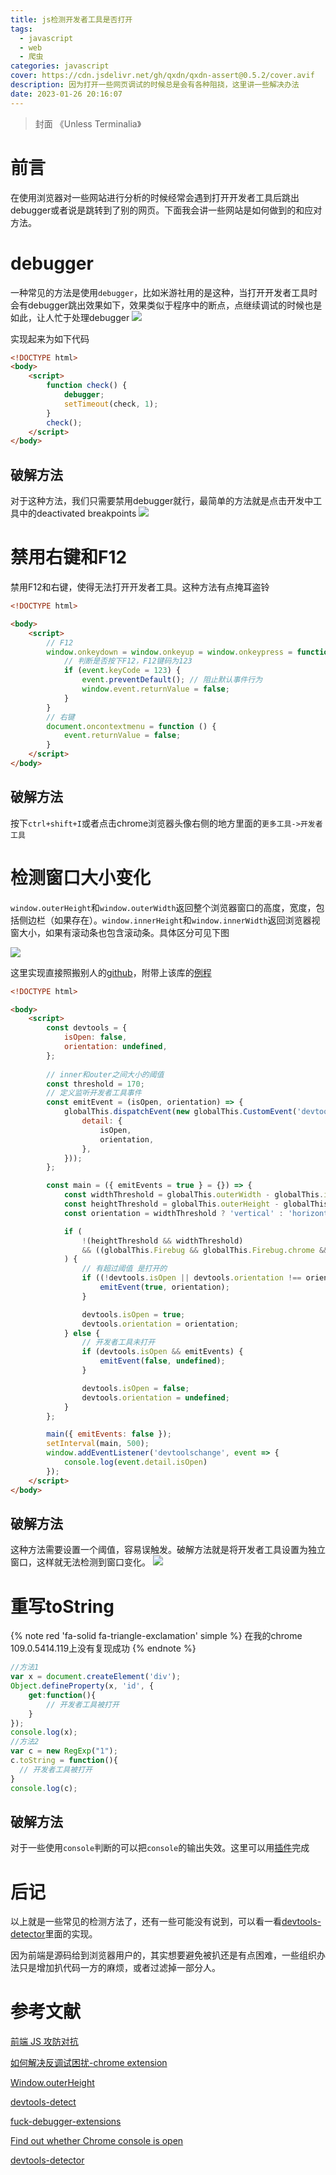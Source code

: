 ```yaml
---
title: js检测开发者工具是否打开
tags:
  - javascript
  - web
  - 爬虫
categories: javascript
cover: https://cdn.jsdelivr.net/gh/qxdn/qxdn-assert@0.5.2/cover.avif
description: 因为打开一些网页调试的时候总是会有各种阻挠，这里讲一些解决办法
date: 2023-01-26 20:16:07
---
```



> 封面 《Unless Terminalia》

# 前言
在使用浏览器对一些网站进行分析的时候经常会遇到打开开发者工具后跳出debugger或者说是跳转到了别的网页。下面我会讲一些网站是如何做到的和应对方法。


# debugger
一种常见的方法是使用`debugger`，比如米游社用的是这种，当打开开发者工具时会有debugger跳出效果如下，效果类似于程序中的断点，点继续调试的时候也是如此，让人忙于处理debugger
![](https://cdn.jsdelivr.net/gh/qxdn/qxdn-assert@0.5.2/debugger.png)

实现起来为如下代码
```html
<!DOCTYPE html>
<body>
    <script>
        function check() {
            debugger;
            setTimeout(check, 1);
        }
        check();
    </script>
</body>
```
## 破解方法
对于这种方法，我们只需要禁用debugger就行，最简单的方法就是点击开发中工具中的deactivated breakpoints
![](https://cdn.jsdelivr.net/gh/qxdn/qxdn-assert@0.5.2/debugger-hack.png)

# 禁用右键和F12
禁用F12和右键，使得无法打开开发者工具。这种方法有点掩耳盗铃
```html
<!DOCTYPE html>

<body>
    <script>
        // F12
        window.onkeydown = window.onkeyup = window.onkeypress = function (event) {
            // 判断是否按下F12，F12键码为123  
            if (event.keyCode = 123) {
                event.preventDefault(); // 阻止默认事件行为  
                window.event.returnValue = false;
            }
        }
        // 右键
        document.oncontextmenu = function () {
            event.returnValue = false;
        }
    </script>
</body>
```

## 破解方法
按下`ctrl+shift+I`或者点击chrome浏览器头像右侧的地方里面的`更多工具->开发者工具`

# 检测窗口大小变化
`window.outerHeight`和`window.outerWidth`返回整个浏览器窗口的高度，宽度，包括侧边栏（如果存在）。`window.innerHeight`和`window.innerWidth`返回浏览器视窗大小，如果有滚动条也包含滚动条。具体区分可见下图

![](https://cdn.jsdelivr.net/gh/qxdn/qxdn-assert@0.5.2/height.png)

这里实现直接照搬别人的[github](https://github.com/sindresorhus/devtools-detect)，附带上该库的[例程](https://sindresorhus.com/devtools-detect/)
```html
<!DOCTYPE html>

<body>
    <script>
        const devtools = {
            isOpen: false,
            orientation: undefined,
        };
        
        // inner和outer之间大小的阈值
        const threshold = 170;
        // 定义监听开发者工具事件
        const emitEvent = (isOpen, orientation) => {
            globalThis.dispatchEvent(new globalThis.CustomEvent('devtoolschange', {
                detail: {
                    isOpen,
                    orientation,
                },
            }));
        };

        const main = ({ emitEvents = true } = {}) => {
            const widthThreshold = globalThis.outerWidth - globalThis.innerWidth > threshold;
            const heightThreshold = globalThis.outerHeight - globalThis.innerHeight > threshold;
            const orientation = widthThreshold ? 'vertical' : 'horizontal';

            if (
                !(heightThreshold && widthThreshold)
                && ((globalThis.Firebug && globalThis.Firebug.chrome && globalThis.Firebug.chrome.isInitialized) || widthThreshold || heightThreshold)
            ) {
                // 有超过阈值 是打开的
                if ((!devtools.isOpen || devtools.orientation !== orientation) && emitEvents) {
                    emitEvent(true, orientation);
                }

                devtools.isOpen = true;
                devtools.orientation = orientation;
            } else {
                // 开发者工具未打开
                if (devtools.isOpen && emitEvents) {
                    emitEvent(false, undefined);
                }

                devtools.isOpen = false;
                devtools.orientation = undefined;
            }
        };

        main({ emitEvents: false });
        setInterval(main, 500);
        window.addEventListener('devtoolschange', event => {
            console.log(event.detail.isOpen)
        });
    </script>
</body>
```

## 破解方法
这种方法需要设置一个阈值，容易误触发。破解方法就是将开发者工具设置为独立窗口，这样就无法检测到窗口变化。
![](https://cdn.jsdelivr.net/gh/qxdn/qxdn-assert@0.5.2/resize-hack.png)


# 重写toString
{% note red 'fa-solid fa-triangle-exclamation' simple %}
在我的chrome 109.0.5414.119上没有复现成功
{% endnote %}
```javascript
//方法1
var x = document.createElement('div');
Object.defineProperty(x, 'id', {
    get:function(){
        // 开发者工具被打开
    }
});
console.log(x);
//方法2
var c = new RegExp("1");
c.toString = function(){
  // 开发者工具被打开
}
console.log(c);
```
## 破解方法
对于一些使用`console`判断的可以把`console`的输出失效。这里可以用[插件](https://github.com/546669204/fuck-debugger-extensions)完成

# 后记
以上就是一些常见的检测方法了，还有一些可能没有说到，可以看一看[devtools-detector](https://github.com/AEPKILL/devtools-detector)里面的实现。

因为前端是源码给到浏览器用户的，其实想要避免被扒还是有点困难，一些组织办法只是增加扒代码一方的麻烦，或者过滤掉一部分人。

# 参考文献
[前端 JS 攻防对抗](https://paper.seebug.org/1900/#_24)

[如何解决反调试困扰-chrome extension](https://segmentfault.com/a/1190000021510230)

[Window.outerHeight](https://developer.mozilla.org/zh-CN/docs/Web/API/Window/outerHeight)

[devtools-detect](https://github.com/sindresorhus/devtools-detect)

[fuck-debugger-extensions](https://github.com/546669204/fuck-debugger-extensions)

[Find out whether Chrome console is open](https://stackoverflow.com/questions/7798748/find-out-whether-chrome-console-is-open)

[devtools-detector](https://github.com/AEPKILL/devtools-detector)